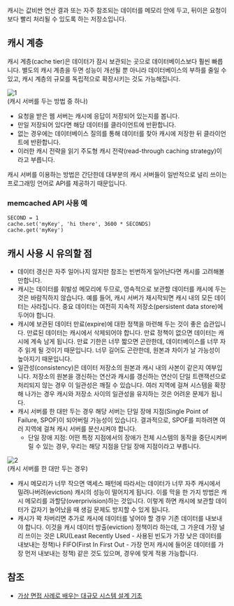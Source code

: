 캐시는 값비싼 연산 결과 또는 자주 참조되는 데이터를 메모리 안에 두고, 뒤이은 요청이 보다 빨리 처리될 수 있도록 하는 저장소입니다.

## 캐시 계층
캐시 계층(cache tier)은 데이터가 잠시 보관되는 곳으로 데이터베이스보다 훨씬 빠릅니다. 별도의 캐시 계층을 두면 성능이 개선될 뿐 아니라 데이터베이스의 부하를 줄일 수 있고, 캐시 계층의 규모를 독립적으로 확장시키는 것도 가능해집니다.

![1]()   
(캐시 서버를 두는 방법 중 하나)
* 요청을 받은 웹 서버는 캐시에 응답이 저장되어 있는지를 봅니다.
* 만일 저장되어 있다면 해당 데이터를 클라이언트에 반환합니다.
* 없는 경우에는 데이터베이스 질의를 통해 데이터를 찾아 캐시에 저장한 뒤 클라이언트에 반환합니다.
* 이러한 캐시 전략을 읽기 주도형 캐시 전략(read-through caching strategy)이라고 부릅니다.

캐시 서버를 이용하는 방법은 간단한데 대부분의 캐시 서버들이 일반적으로 널리 쓰이는 프로그래밍 언어로 API를 제공하기 때문입니다.
### memcached API 사용 예
```
SECOND = 1
cache.set('myKey', 'hi there', 3600 * SECONDS)
cache.get('myKey')
```

## 캐시 사용 시 유의할 점
* 데이터 갱신은 자주 일어나지 않지만 참조는 빈번하게 일어난다면 캐시를 고려해볼 만합니다.
* 캐시는 데이터를 휘발성 메모리에 두므로, 영속적으로 보관할 데이터를 캐시에 두는 것은 바람직하지 않습니다. 예를 들어, 캐시 서버가 재시작되면 캐시 내의 모든 데이터는 사라집니다. 중요 데이터는 여전히 지속적 저장소(persistent data store)에 두어야 합니다.
* 캐시에 보관된 데이터 만료(expire)에 대한 정책을 마련해 두는 것이 좋은 습관입니다. 만료된 데이터는 캐시에서 삭제되어야 합니다. 만료 정책이 없으면 데이터는 캐시에 계속 남게 됩니다. 만료 기한은 너무 짧으면 곤란한데, 데이터베이스를 너무 자주 읽게 될 것이기 때문입니다. 너무 길어도 곤란한데, 원본과 차이가 날 가능성이 높아지기 때문입니다.
* 일관성(consistency)은 데이터 저장소의 원본과 캐시 내의 사본이 같은지 여부입니다. 저장소의 원본을 갱신하는 연산과 캐시를 갱신하는 연산이 단일 트랜잭션으로 처리되지 않는 경우 이 일관성은 깨질 수 있습니다. 여러 지역에 걸쳐 시스템을 확장해 나가는 경우 캐시와 저장소 사이의 일관성을 유지하는 것은 어려운 문제가 됩니다.
* 캐시 서버를 한 대만 두는 경우 해당 서버는 단일 장애 지점(Single Point of Failure, SPOF)이 되어버릴 가능성이 있습니다. 결과적으로, SPOF를 피하려면 여러 지역에 걸쳐 캐시 서버를 분산시켜야 합니다.
  * 단일 장애 지점: 어떤 특정 지점에서의 장애가 전체 시스템의 동작을 중단시켜버릴 수 있는 경우, 우리는 해당 지점을 단일 장애 지점이라고 부릅니다.  
   
![2]()   
(캐시 서버를 한 대만 두는 경우)
* 캐시 메모리가 너무 작으면 액세스 패턴에 따라서는 데이터가 너무 자주 캐시에서 밀려나버려(eviction) 캐시의 성능이 떨어지게 됩니다. 이를 막을 한 가지 방법은 캐시 메모리를 과할당(overprivision)하는 것입니다. 이렇게 하면 캐시에 보관할 데이터가 갑자기 늘어났을 때 생길 문제도 방지할 수 있게 됩니다.
* 캐시가 꽉 차버리면 추가로 캐시에 데이터를 넣어야 할 경우 기존 데이터를 내보내야 합니다. 이것을 캐시 데이터 방출(eviction) 정책이라 하는데, 그 가운데 가장 널리 쓰이는 것은 LRU(Least Recently Used - 사용된 빈도가 가장 낮은 데이터를 내보내는 정책)나 FIFO(First In First Out - 가장 먼저 캐시에 들어온 데이터를 가장 먼저 내보내는 정책) 같은 것도 있으며, 경우에 맞게 적용 가능합니다.

## 참조
* [가상 면접 사례로 배우는 대규모 시스템 설계 기초](http://www.kyobobook.co.kr/product/detailViewKor.laf?ejkGb=KOR&mallGb=KOR&barcode=9788966263158&orderClick=&Kc=)